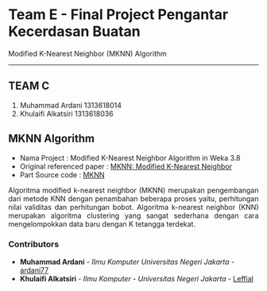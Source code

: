 # Team E - Final Project Pengantar Kecerdasan Buatan
Modified K-Nearest Neighbor (MKNN) Algorithm
- - - -

## TEAM C ##

  1. Muhammad Ardani 1313618014
  2. Khulaifi Alkatsiri 1313618036

## MKNN Algorithm ##
* Nama Project : Modified K-Nearest Neighbor Algorithm in Weka 3.8
* Original referenced paper : [MKNN: Modified K-Nearest Neighbor](root/MKNN)
* Part Source code : [MKNN]()

<p align="justify">
      Algoritma modified k-nearest neighbor (MKNN) merupakan pengembangan dari metode KNN dengan penambahan beberapa proses yaitu, perhitungan nilai validitas dan perhitungan bobot. Algoritma k-nearest neighbor (KNN) merupakan algoritma clustering yang sangat sederhana dengan cara mengelompokkan data baru dengan K tetangga terdekat. 
</p>

### Contributors ###

* **Muhammad Ardani** - *Ilmu Komputer Universitas Negeri Jakarta* - [ardani77](https://github.com/ardani77)
* **Khulaifi Alkatsiri** - *Ilmu Komputer - Universitas Negeri Jakarta* - [Leffial](https://github.com/Leffial)